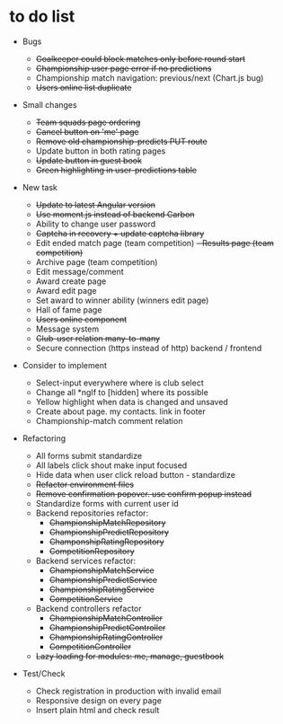 # to do list
- Bugs
    - ~~Goalkeeper could block matches only before round start~~
    - ~~Championship user page error if no predictions~~
    - Championship match navigation: previous/next (Chart.js bug)
    - ~~Users online list duplicate~~

- Small changes
    - ~~Team squads page ordering~~
    - ~~Cancel button on 'me' page~~
    - ~~Remove old championship-predicts PUT route~~
    - Update button in both rating pages
    - ~~Update button in guest book~~
    - ~~Green highlighting in user-predictions table~~
    
- New task
    - ~~Update to latest Angular version~~
    - ~~Use moment.js instead of backend Carbon~~
    - Ability to change user password
    - ~~Captcha in recovery + update captcha library~~
    - Edit ended match page (team competition)
    ~~- Results page (team competition)~~
    - Archive page (team competition)
    - Edit message/comment
    - Award create page
    - Award edit page
    - Set award to winner ability (winners edit page)
    - Hall of fame page
    - ~~Users online component~~
    - Message system
    - ~~Club-user relation many-to-many~~
    - Secure connection (https instead of http) backend / frontend
    
- Consider to implement
    - Select-input everywhere where is club select
    - Change all *ngIf to [hidden] where its possible
    - Yellow highlight when data is changed and unsaved
    - Create about page. my contacts. link in footer
    - Championship-match comment relation
    
- Refactoring
    - All forms submit standardize
    - All labels click shout make input focused
    - Hide data when user click reload button - standardize
    - ~~Refactor environment files~~
    - ~~Remove confirmation popover. use confirm popup instead~~
    - Standardize forms with current user id
    - Backend repositories refactor: 
        - ~~ChampionshipMatchRepository~~
        - ~~ChampionshipPredictRepository~~
        - ~~ChamponshipRatingRepository~~
        - ~~CompetitionRepository~~
    - Backend services refactor: 
        - ~~ChampionshipMatchService~~
        - ~~ChampionshipPredictService~~
        - ~~ChampionshipRatingService~~
        - ~~CompetitionService~~
    - Backend controllers refactor
        - ~~ChampionshipMatchController~~
        - ~~ChampionshipPredictController~~
        - ~~ChampionshipRatingController~~
        - ~~CompetitionController~~
    - ~~Lazy loading for modules: me, manage, guestbook~~
    
- Test/Check
    - Check registration in production with invalid email
    - Responsive design on every page
    - Insert plain html and check result